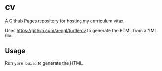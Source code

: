 # cv

A Github Pages repository for hosting my curriculum vitae.

Uses https://github.com/aengl/turtle-cv to generate the HTML from a YML file.

## Usage

Run `yarn build` to generate the HTML.
